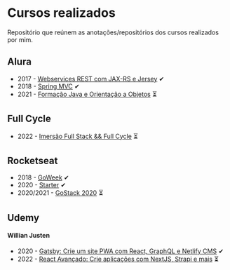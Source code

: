 # Cursos realizados

Repositório que reúnem as anotações/repositórios dos cursos realizados por mim.

## Alura

- 2017 - [Webservices REST com JAX-RS e Jersey](https://github.com/felipebbarbosa/curso_alura_webservices-rest-com-jaxrs-e-jersey) ✔
- 2018 - [Spring MVC](https://github.com/felipebbarbosa/curso_alura_spring-mvc) ✔
- 2021 - [Formação Java e Orientação a Objetos](./alura/formacao-java/README.md) ⏳

## Full Cycle

- 2022 - [Imersão Full Stack && Full Cycle](./full-cycle/imersao-full-stack-e-full-cycle/README.md) ⏳

## Rocketseat

- 2018 - [GoWeek](https://github.com/felipebbarbosa/curso-rocketseat_goweek-2018) ✔
- 2020 - [Starter](./rocketseat/starter.md) ✔
- 2020/2021 - [GoStack 2020](./rocketseat/gostack-2020.md) ⏳

## Udemy

#### Willian Justen

- 2020 - [Gatsby: Crie um site PWA com React, GraphQL e Netlify CMS](https://github.com/felipebbarbosa/curso_udemy_gatsby) ✔
- 2022 - [React Avançado: Crie aplicações com NextJS, Strapi e mais](./udemy/willianjusten/react-avancado.md) ⏳
